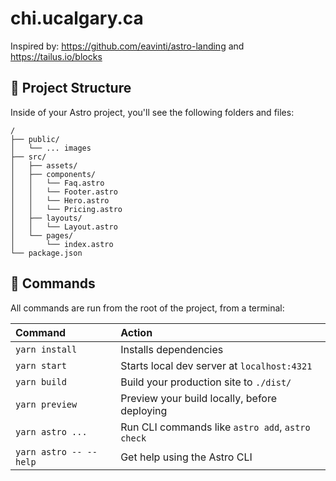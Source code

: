 # chi.ucalgary.ca

Inspired by: https://github.com/eavinti/astro-landing and https://tailus.io/blocks

## 🚀 Project Structure

Inside of your Astro project, you'll see the following folders and files:

```
/
├── public/
│   └── ... images
├── src/
│   ├── assets/
│   ├── components/
│   │   └── Faq.astro
│   │   └── Footer.astro
│   │   └── Hero.astro
│   │   └── Pricing.astro
│   ├── layouts/
│   │   └── Layout.astro
│   └── pages/
│       └── index.astro
└── package.json
```

## 🧞 Commands

All commands are run from the root of the project, from a terminal:

| Command                | Action                                           |
| :--------------------- | :----------------------------------------------- |
| `yarn install`         | Installs dependencies                            |
| `yarn start`           | Starts local dev server at `localhost:4321`      |
| `yarn build`           | Build your production site to `./dist/`          |
| `yarn preview`         | Preview your build locally, before deploying     |
| `yarn astro ...`       | Run CLI commands like `astro add`, `astro check` |
| `yarn astro -- --help` | Get help using the Astro CLI                     |

